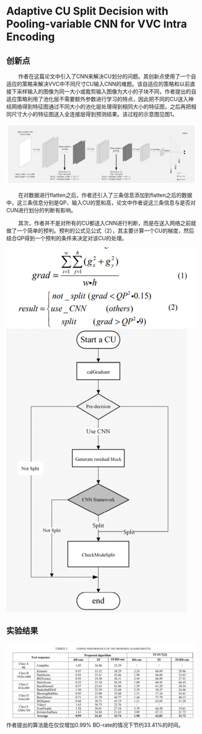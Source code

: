 # Adaptive CU Split Decision with Pooling-variable CNN for VVC Intra Encoding
## 创新点
&nbsp;&nbsp;&nbsp;&nbsp;&nbsp;&nbsp;&nbsp;&nbsp;作者在这篇论文中引入了CNN来解决CU划分的问题。其创新点使用了一个自适应的策略来解决VVC中不同尺寸CU输入CNN的难题。该自适应的策略和以前直接下采样输入的图像为同一大小或裁剪输入图像为大小的子块不同，作者提出的自适应策略利用了池化层不需要额外参数进行学习的特点，因此把不同的CU送入神经网络得到特征图通过不同大小的池化层处理得到相同大小的特征图，之后再把相同尺寸大小的特征图送入全连接层得到预测结果。该过程的示意图见图1。

![图1 卷积过程](./_media/paper1/fig1.png)

&nbsp;&nbsp;&nbsp;&nbsp;&nbsp;&nbsp;&nbsp;&nbsp;在对数据进行flatten之后，作者还引入了三条信息添加到flatten之后的数据中，这三条信息分别是QP、输入CU的宽和高，论文中作者说这三条信息与是否对CUN进行划分的判断有影响。

&nbsp;&nbsp;&nbsp;&nbsp;&nbsp;&nbsp;&nbsp;&nbsp;其次，作者并不是对所有的CU都送入CNN进行判断，而是在送入网络之前就做了一个简单的预判。预判的公式见公式（2），其主要计算一个CU的梯度，然后结合QP得到一个预判的条件来决定对该CU的处理。 

![图2](./_media/paper1/fig2.png)
![图3](./_media/paper1/fig3.png)
![图4 加入了预判之后的算法流程](./_media/paper1/fig4.png)

## 实验结果
![图5 实验结果](./_media/paper1/fig5.png)
作者提出的算法能在仅仅增加0.99% BD-rate的情况下节约33.41%的时间。